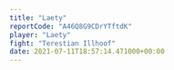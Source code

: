 ```yaml
---
title: "Laety"
reportCode: "A46Q8G9CDrYTftdK"
player: "Laety"
fight: "Terestian Illhoof"
date: 2021-07-11T18:57:14.471000+00:00
---
```

